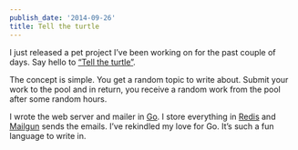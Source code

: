 ```yaml
---
publish_date: '2014-09-26'
title: Tell the turtle
---
```


I just released a pet project I’ve been working on for the past couple of
days. Say hello to [“Tell the turtle”](http://telltheturtle.com/).

The concept is simple. You get a random topic to write about. Submit your work
to the pool and in return, you receive a random work from the pool after some
random hours.

I wrote the web server and mailer in [Go](http://golang.org). I store
everything in [Redis](http://redis.io) and [Mailgun](http://mailgun.com) sends
the emails. I’ve rekindled my love for Go. It’s such a fun language to write
in.